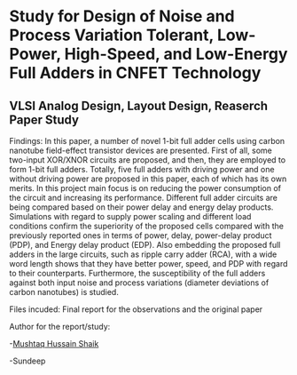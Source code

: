 # Study for Design of Noise and Process Variation Tolerant, Low-Power, High-Speed, and Low-Energy Full Adders in CNFET Technology

## VLSI Analog Design, Layout Design, Reaserch Paper Study

Findings: In this paper, a number of novel 1-bit full adder cells using carbon nanotube field-effect
transistor devices are presented.
First of all, some two-input XOR/XNOR circuits are proposed, and then, they are
employed to form 1-bit full adders.
Totally, five full adders with driving power and one without driving power are proposed
in this paper, each of which has its own merits.
In this project main focus is on reducing the power consumption of the circuit and
increasing its performance.
Different full adder circuits are being compared based on their power delay and energy
delay products.
Simulations with regard to supply power scaling and different load conditions confirm
the superiority of the proposed cells compared with the previously reported ones in
terms of power, delay, power-delay product (PDP), and Energy delay product (EDP).
Also embedding the proposed full adders in the large circuits, such as ripple carry adder
(RCA), with a wide word length shows that they have better power, speed, and PDP
with regard to their counterparts.
Furthermore, the susceptibility of the full adders against both input noise and process
variations (diameter deviations of carbon nanotubes) is studied.

Files incuded: Final report for the observations and the original paper

Author for the report/study:

-[Mushtaq Hussain Shaik](https://www.linkedin.com/in/mushtaqhussainshaik/)

-Sundeep

